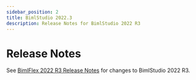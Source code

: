 ```yaml
---
sidebar_position: 2
title: BimlStudio 2022.3
description: Release Notes for BimlStudio 2022 R3
---
```


# Release Notes

See [BimlFlex 2022 R3 Release Notes](xref:bimlflex-release-notes-2022-r3) for changes to BimlStudio 2022 R3. 